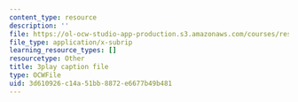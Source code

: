 ```yaml
---
content_type: resource
description: ''
file: https://ol-ocw-studio-app-production.s3.amazonaws.com/courses/res-18-006-calculus-revisited-single-variable-calculus-fall-2010/3d610926c14a51bb8872e6677b49b481_XaxjVRXonPg.vtt
file_type: application/x-subrip
learning_resource_types: []
resourcetype: Other
title: 3play caption file
type: OCWFile
uid: 3d610926-c14a-51bb-8872-e6677b49b481
---
```

